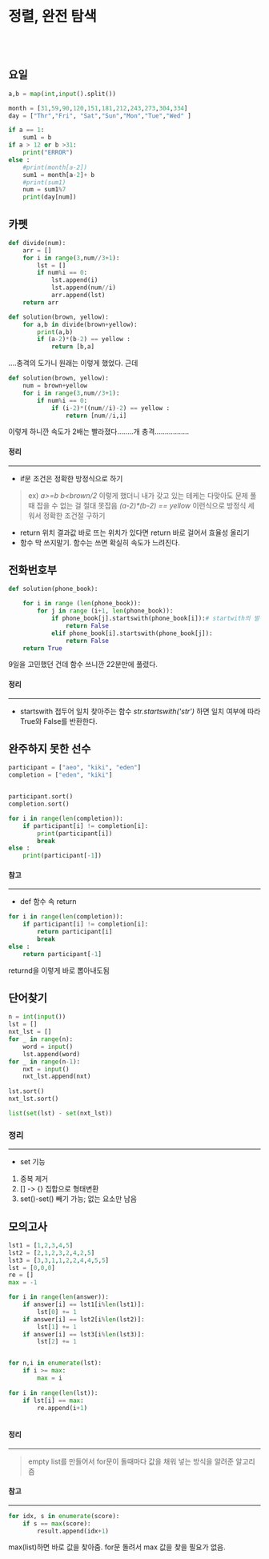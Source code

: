 # 정렬, 완전 탐색
<br>
<br>


## 요일

```python
a,b = map(int,input().split())

month = [31,59,90,120,151,181,212,243,273,304,334]
day = ["Thr","Fri", "Sat","Sun","Mon","Tue","Wed" ]

if a == 1:
    sum1 = b 
if a > 12 or b >31:
    print("ERROR")
else :
    #print(month[a-2])
    sum1 = month[a-2]+ b
    #print(sum1)
    num = sum1%7
    print(day[num])
```



## 카펫
```python
def divide(num):
    arr = [] 
    for i in range(3,num//3+1):
        lst = []
        if num%i == 0:
            lst.append(i)
            lst.append(num//i)
            arr.append(lst)
    return arr

def solution(brown, yellow):
    for a,b in divide(brown+yellow):
        print(a,b)
        if (a-2)*(b-2) == yellow :
            return [b,a]
```
....충격의 도가니 원래는 이렇게 했었다. 근데 

```python
def solution(brown, yellow):
    num = brown+yellow
    for i in range(3,num//3+1):
        if num%i == 0:
            if (i-2)*((num//i)-2) == yellow :
                return [num//i,i]
```
이렇게 하니깐 속도가 2배는 빨라졌다........개 충격.................

#### 정리 
-------------
* if문 조건은 정확한 방정식으로 하기
> ex) _a>=b b<brown/2_ 이렇게 했더니 내가 갖고 있는 테케는 다맞아도 문제 풀 때 잡을 수 없는 걸 절대 못잡음 _(a-2)*(b-2) == yellow_ 이런식으로 방정식 세워서 정확한 조건절 구하기
* return 위치
결과값 바로 뜨는 위치가 있다면 return 바로 걸어서 효율성 올리기
* 함수 막 쓰지말기.
함수는 쓰면 확실히 속도가 느려진다. 


## 전화번호부
```python
def solution(phone_book):

    for i in range (len(phone_book)):
        for j in range (i+1, len(phone_book)):
            if phone_book[j].startswith(phone_book[i]):# startwith의 발견이다....python은 함수빨이군.....
                return False
            elif phone_book[i].startswith(phone_book[j]):
                return False
    return True
```
9일을 고민했던 건데 함수 쓰니깐 22분만에 풀렸다.

#### 정리 
-------------
* startswith 
접두어 일치 찾아주는 함수
_str.startswith('str')_ 하면 일치 여부에 따라 True와 False를 반환한다.

## 완주하지 못한 선수

```python
participant = ["aeo", "kiki", "eden"] 
completion = ["eden", "kiki"]


participant.sort()
completion.sort()

for i in range(len(completion)):
    if participant[i] != completion[i]:
        print(participant[i])
        break
else : 
    print(participant[-1])
```

#### 참고
-------------
* def 함수 속 return

```python
for i in range(len(completion)):
    if participant[i] != completion[i]:
        return participant[i] 
        break
else : 
    return participant[-1] 
```
returnd을 이렇게 바로 뽑아내도됨

## 단어찾기 

```python
n = int(input())
lst = []
nxt_lst = []
for _ in range(n):
    word = input()
    lst.append(word)
for _ in range(n-1):
    nxt = input()
    nxt_lst.append(nxt)
    
lst.sort()
nxt_lst.sort()

list(set(lst) - set(nxt_lst))
```

### 정리 
-------------
* set 기능
1. 중복 제거
2. [] -> {} 집합으로 형태변환
3. set()-set() 빼기 가능; 없는 요소만 남음

## 모의고사 

```python
lst1 = [1,2,3,4,5]
lst2 = [2,1,2,3,2,4,2,5]
lst3 = [3,3,1,1,2,2,4,4,5,5]
lst = [0,0,0]
re = []
max = -1

for i in range(len(answer)):
    if answer[i] == lst1[i%len(lst1)]:
        lst[0] += 1
    if answer[i] == lst2[i%len(lst2)]:
        lst[1] += 1
    if answer[i] == lst3[i%len(lst3)]:
        lst[2] += 1


for n,i in enumerate(lst):
    if i >= max:
        max = i
        
for i in range(len(lst)):
    if lst[i] == max:
        re.append(i+1)
 
 ```

#### 정리 
-------------
> empty list를 만들어서 for문이 돌때마다 값을 채워 넣는 방식을 알려준 알고리즘


#### 참고
-----------------

```python
for idx, s in enumerate(score):
    if s == max(score):
        result.append(idx+1)
```

max(list)하면 바로 값을 찾아줌. for문 돌려서 max 값을 찾을 필요가 없음.
            





